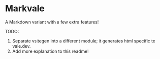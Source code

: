# Markvale

A Markdown variant with a few extra features!

TODO:

 1. Separate vsitegen into a different module; it generates html specific to vale.dev.
 2. Add more explanation to this readme!
